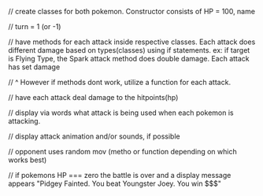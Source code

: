 // create classes for both pokemon. Constructor consists of HP = 100, name


//  turn = 1 (or -1)


// have methods for each attack inside respective classes. Each attack does different damage based on types(classes) using if statements. ex: if target is Flying Type, the Spark attack method does double damage. Each attack has set damage

// ^ However if methods dont work, utilize a function for each attack.

// have each attack deal damage to the hitpoints(hp)

// display via words what attack is being used when each pokemon is attacking. 

// display attack animation and/or sounds, if possible

// opponent uses random mov (metho or function depending on which works best)

// if pokemons HP === zero the battle is over and a display message appears "Pidgey Fainted. You beat Youngster Joey. You win $$$"


